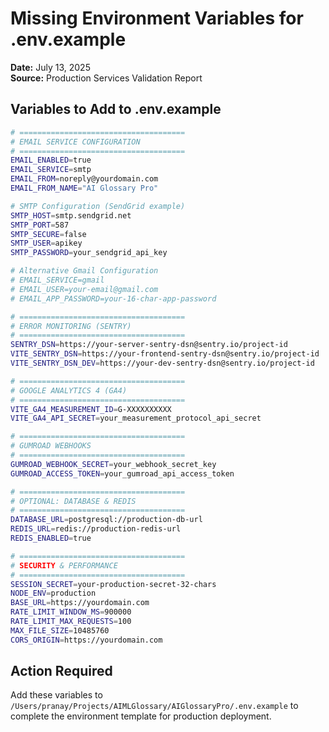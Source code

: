# Missing Environment Variables for .env.example

**Date:** July 13, 2025  
**Source:** Production Services Validation Report

## Variables to Add to .env.example

```bash
# =====================================
# EMAIL SERVICE CONFIGURATION
# =====================================
EMAIL_ENABLED=true
EMAIL_SERVICE=smtp
EMAIL_FROM=noreply@yourdomain.com
EMAIL_FROM_NAME="AI Glossary Pro"

# SMTP Configuration (SendGrid example)
SMTP_HOST=smtp.sendgrid.net
SMTP_PORT=587
SMTP_SECURE=false
SMTP_USER=apikey
SMTP_PASSWORD=your_sendgrid_api_key

# Alternative Gmail Configuration
# EMAIL_SERVICE=gmail
# EMAIL_USER=your-email@gmail.com
# EMAIL_APP_PASSWORD=your-16-char-app-password

# =====================================
# ERROR MONITORING (SENTRY)
# =====================================
SENTRY_DSN=https://your-server-sentry-dsn@sentry.io/project-id
VITE_SENTRY_DSN=https://your-frontend-sentry-dsn@sentry.io/project-id
VITE_SENTRY_DSN_DEV=https://your-dev-sentry-dsn@sentry.io/project-id

# =====================================
# GOOGLE ANALYTICS 4 (GA4)
# =====================================
VITE_GA4_MEASUREMENT_ID=G-XXXXXXXXXX
VITE_GA4_API_SECRET=your_measurement_protocol_api_secret

# =====================================
# GUMROAD WEBHOOKS
# =====================================
GUMROAD_WEBHOOK_SECRET=your_webhook_secret_key
GUMROAD_ACCESS_TOKEN=your_gumroad_api_access_token

# =====================================
# OPTIONAL: DATABASE & REDIS
# =====================================
DATABASE_URL=postgresql://production-db-url
REDIS_URL=redis://production-redis-url
REDIS_ENABLED=true

# =====================================
# SECURITY & PERFORMANCE
# =====================================
SESSION_SECRET=your-production-secret-32-chars
NODE_ENV=production
BASE_URL=https://yourdomain.com
RATE_LIMIT_WINDOW_MS=900000
RATE_LIMIT_MAX_REQUESTS=100
MAX_FILE_SIZE=10485760
CORS_ORIGIN=https://yourdomain.com
```

## Action Required

Add these variables to `/Users/pranay/Projects/AIMLGlossary/AIGlossaryPro/.env.example` to complete the environment template for production deployment.